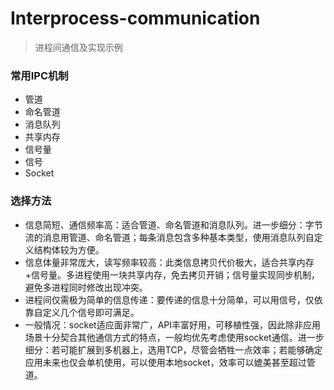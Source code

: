 # Interprocess-communication

> 进程间通信及实现示例

### 常用IPC机制

- 管道
- 命名管道
- 消息队列
- 共享内存
- 信号量
- 信号
- Socket

### 选择方法

* 信息简短、通信频率高：适合管道、命名管道和消息队列。进一步细分：字节流的消息用管道、命名管道；每条消息包含多种基本类型，使用消息队列自定义结构体较为方便。
* 信息体量非常庞大，读写频率较高：此类信息拷贝代价极大，适合共享内存+信号量。多进程使用一块共享内存，免去拷贝开销；信号量实现同步机制，避免多进程同时修改出现冲突。
* 进程间仅需极为简单的信息传递：要传递的信息十分简单，可以用信号，仅依靠自定义几个信号即可满足。
* 一般情况：socket适应面非常广，API丰富好用，可移植性强，因此除非应用场景十分契合其他通信方式的特点，一般均优先考虑使用socket通信。进一步细分：若可能扩展到多机器上，选用TCP，尽管会牺牲一点效率；若能够确定应用未来也仅会单机使用，可以使用本地socket，效率可以媲美甚至超过管道。

